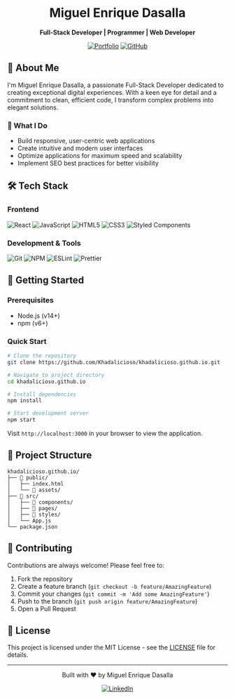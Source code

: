 <div align="center">
  <h1>Miguel Enrique Dasalla</h1>
  <p>
    <strong>Full-Stack Developer | Programmer | Web Developer</strong>
  </p>
  
  [![Portfolio](https://img.shields.io/badge/Portfolio-000000?style=for-the-badge&logo=About.me&logoColor=white)](https://miguelenriquedasalla.netlify.app/)
  [![GitHub](https://img.shields.io/badge/GitHub-100000?style=for-the-badge&logo=github&logoColor=white)](https://khadalicioso.github.io/)
</div>

## 🚀 About Me

I'm Miguel Enrique Dasalla, a passionate Full-Stack Developer dedicated to creating exceptional digital experiences. With a keen eye for detail and a commitment to clean, efficient code, I transform complex problems into elegant solutions.

### 💫 What I Do

- Build responsive, user-centric web applications
- Create intuitive and modern user interfaces
- Optimize applications for maximum speed and scalability
- Implement SEO best practices for better visibility

## 🛠️ Tech Stack

### Frontend

![React](https://img.shields.io/badge/React-20232A?style=for-the-badge&logo=react&logoColor=61DAFB)
![JavaScript](https://img.shields.io/badge/JavaScript-F7DF1E?style=for-the-badge&logo=javascript&logoColor=black)
![HTML5](https://img.shields.io/badge/HTML5-E34F26?style=for-the-badge&logo=html5&logoColor=white)
![CSS3](https://img.shields.io/badge/CSS3-1572B6?style=for-the-badge&logo=css3&logoColor=white)
![Styled Components](https://img.shields.io/badge/styled--components-DB7093?style=for-the-badge&logo=styled-components&logoColor=white)

### Development & Tools

![Git](https://img.shields.io/badge/Git-F05032?style=for-the-badge&logo=git&logoColor=white)
![NPM](https://img.shields.io/badge/npm-CB3837?style=for-the-badge&logo=npm&logoColor=white)
![ESLint](https://img.shields.io/badge/ESLint-4B32C3?style=for-the-badge&logo=eslint&logoColor=white)
![Prettier](https://img.shields.io/badge/Prettier-F7B93E?style=for-the-badge&logo=prettier&logoColor=black)

## 🚀 Getting Started

### Prerequisites

- Node.js (v14+)
- npm (v6+)

### Quick Start

```bash
# Clone the repository
git clone https://github.com/Khadalicioso/khadalicioso.github.io.git

# Navigate to project directory
cd khadalicioso.github.io

# Install dependencies
npm install

# Start development server
npm start
```

Visit `http://localhost:3000` in your browser to view the application.

## 📁 Project Structure

```
khadalicioso.github.io/
├── 📂 public/
│   ├── index.html
│   └── 📂 assets/
├── 📂 src/
│   ├── 📂 components/
│   ├── 📂 pages/
│   ├── 📂 styles/
│   └── App.js
└── package.json
```

## 🤝 Contributing

Contributions are always welcome! Please feel free to:

1. Fork the repository
2. Create a feature branch (`git checkout -b feature/AmazingFeature`)
3. Commit your changes (`git commit -m 'Add some AmazingFeature'`)
4. Push to the branch (`git push origin feature/AmazingFeature`)
5. Open a Pull Request

## 📝 License

This project is licensed under the MIT License - see the [LICENSE](LICENSE) file for details.

---

<div align="center">
  <p>Built with ❤️ by Miguel Enrique Dasalla</p>
  
  [![LinkedIn](https://img.shields.io/badge/LinkedIn-0077B5?style=for-the-badge&logo=linkedin&logoColor=white)](https://www.linkedin.com/in/miguel-enrique-d-856879341/)
</div>

